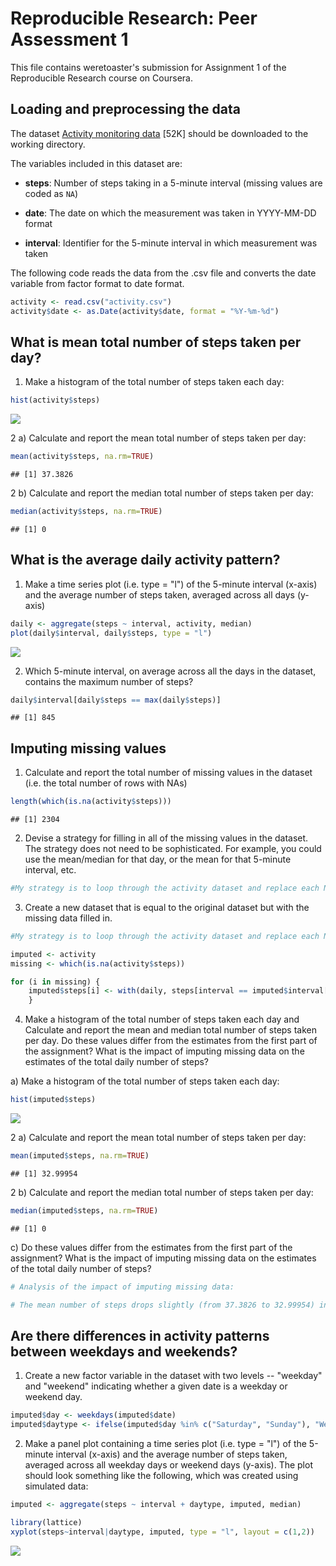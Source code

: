 # Reproducible Research: Peer Assessment 1
This file contains weretoaster's submission for Assignment 1 of the  Reproducible Research course on Coursera.

## Loading and preprocessing the data
The dataset [Activity monitoring data](https://d396qusza40orc.cloudfront.net/repdata%2Fdata%2Factivity.zip) [52K] should be downloaded to the working directory.

The variables included in this dataset are:

* **steps**: Number of steps taking in a 5-minute interval (missing values are coded as `NA`)

* **date**: The date on which the measurement was taken in YYYY-MM-DD format

* **interval**: Identifier for the 5-minute interval in which measurement was taken

The following code reads the data from the .csv file and converts the date variable from factor format to date format.


```r
activity <- read.csv("activity.csv")
activity$date <- as.Date(activity$date, format = "%Y-%m-%d")
```

## What is mean total number of steps taken per day?

1) Make a histogram of the total number of steps taken each day:

```r
hist(activity$steps)
```

![](./PA1_template_files/figure-html/unnamed-chunk-2-1.png) 

2 a) Calculate and report the mean total number of steps taken per day:

```r
mean(activity$steps, na.rm=TRUE)
```

```
## [1] 37.3826
```

2 b) Calculate and report the median total number of steps taken per day:

```r
median(activity$steps, na.rm=TRUE)
```

```
## [1] 0
```

## What is the average daily activity pattern?

1) Make a time series plot (i.e. type = "l") of the 5-minute interval (x-axis) and the average number of steps taken, averaged across all days (y-axis)

```r
daily <- aggregate(steps ~ interval, activity, median)
plot(daily$interval, daily$steps, type = "l")
```

![](./PA1_template_files/figure-html/unnamed-chunk-5-1.png) 

2) Which 5-minute interval, on average across all the days in the dataset, contains the maximum number of steps?

```r
daily$interval[daily$steps == max(daily$steps)]
```

```
## [1] 845
```

## Imputing missing values


1) Calculate and report the total number of missing values in the dataset (i.e. the total number of rows with NAs)


```r
length(which(is.na(activity$steps)))
```

```
## [1] 2304
```

2) Devise a strategy for filling in all of the missing values in the dataset. The strategy does not need to be sophisticated. For example, you could use the mean/median for that day, or the mean for that 5-minute interval, etc.


```r
#My strategy is to loop through the activity dataset and replace each NA value with the corresponding average number of steps for that inverval (sourced from the 'daily' dataset created above).
```

3) Create a new dataset that is equal to the original dataset but with the missing data filled in.


```r
#My strategy is to loop through the activity dataset and replace each NA value with the correspondeing average number of steps for that inverval (sourced from the 'daily' dataset created to answer a previous question).

imputed <- activity
missing <- which(is.na(activity$steps))

for (i in missing) {
    imputed$steps[i] <- with(daily, steps[interval == imputed$interval[i]])
    } 
```

4) Make a histogram of the total number of steps taken each day and Calculate and report the mean and median total number of steps taken per day. Do these values differ from the estimates from the first part of the assignment? What is the impact of imputing missing data on the estimates of the total daily number of steps?

a) Make a histogram of the total number of steps taken each day:

```r
hist(imputed$steps)
```

![](./PA1_template_files/figure-html/unnamed-chunk-10-1.png) 

2 a) Calculate and report the mean total number of steps taken per day:

```r
mean(imputed$steps, na.rm=TRUE)
```

```
## [1] 32.99954
```

2 b) Calculate and report the median total number of steps taken per day:

```r
median(imputed$steps, na.rm=TRUE)
```

```
## [1] 0
```

c) Do these values differ from the estimates from the first part of the assignment? What is the impact of imputing missing data on the estimates of the total daily number of steps?


```r
# Analysis of the impact of imputing missing data:

# The mean number of steps drops slightly (from 37.3826 to 32.99954) in the imputed dataset, due to the larger number of zero values. No change to the median, as zero is still the most frequent number of steps. The overall trend shown in the histogram remains the same.
```

## Are there differences in activity patterns between weekdays and weekends?

1) Create a new factor variable in the dataset with two levels -- "weekday" and "weekend" indicating whether a given date is a weekday or weekend day.

```r
imputed$day <- weekdays(imputed$date)
imputed$daytype <- ifelse(imputed$day %in% c("Saturday", "Sunday"), "Weekend", "Weekday")
```

2) Make a panel plot containing a time series plot (i.e. type = "l") of the 5-minute interval (x-axis) and the average number of steps taken, averaged across all weekday days or weekend days (y-axis). The plot should look something like the following, which was created using simulated data:

```r
imputed <- aggregate(steps ~ interval + daytype, imputed, median)

library(lattice)
xyplot(steps~interval|daytype, imputed, type = "l", layout = c(1,2))
```

![](./PA1_template_files/figure-html/unnamed-chunk-15-1.png) 
